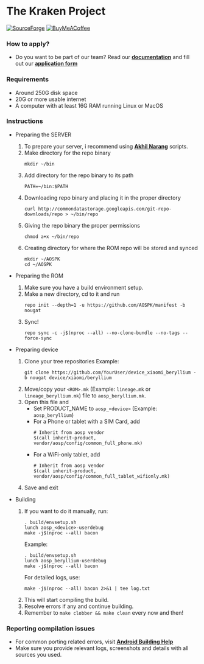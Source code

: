 The Kraken Project
===========

<a href="https://aospk.org"><img alt="SourceForge" src="https://img.shields.io/sourceforge/dm/aospk?label=KRAKEN%20DOWNLOADS&style=for-the-badge"></a>
<a href="https://www.buymeacoffee.com/mamutal91"><img alt="BuyMeACoffee" src="https://img.shields.io/badge/Buy%20Me%20a%20Coffee-ffdd00?style=for-the-badge&logo=buy-me-a-coffee&logoColor=black" /></a>

### How to apply?
- Do you want to be part of our team? Read our [**documentation**](https://github.com/AOSPK/official_devices/blob/master/README.md) and fill out our [**application form**](https://github.com/AOSPK/official_devices/issues/new/choose)

### Requirements
- Around 250G disk space
- 20G or more usable internet
- A computer with at least 16G RAM running Linux or MacOS

### Instructions
- Preparing the SERVER
    1. To prepare your server, i recommend using [**Akhil Narang**](https://github.com/akhilnarang/scripts) scripts.
    2. Make directory for the repo binary
        ```
        mkdir ~/bin
        ```
    3. Add directory for the repo binary to its path
        ```
        PATH=~/bin:$PATH
        ```
    4. Downloading repo binary and placing it in the proper directory
        ```
        curl http://commondatastorage.googleapis.com/git-repo-downloads/repo > ~/bin/repo
        ```
    5. Giving the repo binary the proper permissions
        ```
        chmod a+x ~/bin/repo
        ```
    6. Creating directory for where the ROM repo will be stored and synced
        ```
        mkdir ~/AOSPK
        cd ~/AOSPK
        ```

- Preparing the ROM
    1. Make sure you have a build environment setup.
    2. Make a new directory, cd to it and run
        ```
        repo init --depth=1 -u https://github.com/AOSPK/manifest -b nougat
        ```
    3. Sync!
        ```
        repo sync -c -j$(nproc --all) --no-clone-bundle --no-tags --force-sync
        ```

- Preparing device
    1. Clone your tree repositories
        Example:
          ```
          git clone https://github.com/YourUser/device_xiaomi_beryllium -b nougat device/xiaomi/beryllium
          ```
    2. Move/copy your `<ROM>.mk` (Example: `lineage.mk` or `lineage_beryllium.mk`) file to `aosp_beryllium.mk`.
    3. Open this file and
        - Set PRODUCT_NAME to `aosp_<device>` (Example: `aosp_beryllium`)
        - For a Phone or tablet with a SIM Card, add
            ```
            # Inherit from aosp vendor
            $(call inherit-product, vendor/aosp/config/common_full_phone.mk)
            ```
        - For a WiFi-only tablet, add
            ```
            # Inherit from aosp vendor
            $(call inherit-product, vendor/aosp/config/common_full_tablet_wifionly.mk)
            ```
    4. Save and exit

- Building
    1. If you want to do it manually, run:
        ```
        . build/envsetup.sh
        lunch aosp_<device>-userdebug
        make -j$(nproc --all) bacon
        ```
        Example:
        ```
        . build/envsetup.sh
        lunch aosp_beryllium-userdebug
        make -j$(nproc --all) bacon
        ```
        For detailed logs, use:
        ```
        make -j$(nproc --all) bacon 2>&1 | tee log.txt
        ```
    2. This will start compiling the build.
    3. Resolve errors if any and continue building.
    4. Remember to `make clobber && make clean` every now and then!

### Reporting compilation issues
- For common porting related errors, visit [**Android Building Help**](https://t.me/AndroidBuildersHelp)
- Make sure you provide relevant logs, screenshots and details with all sources you used.
